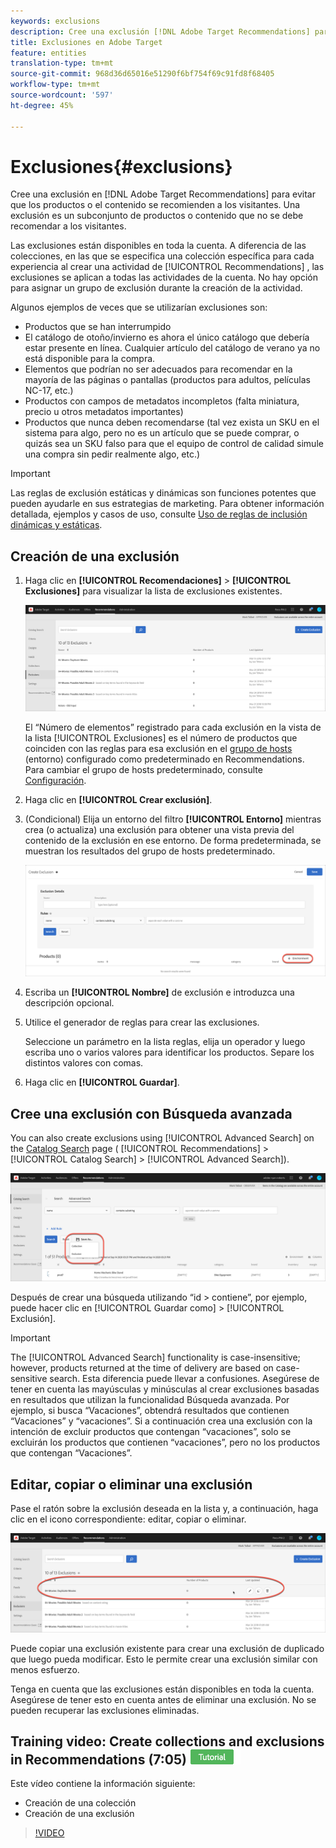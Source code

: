 ```yaml
---
keywords: exclusions
description: Cree una exclusión [!DNL Adobe Target Recommendations] para evitar que los productos o el contenido se recomienden a los visitantes.
title: Exclusiones en Adobe Target
feature: entities
translation-type: tm+mt
source-git-commit: 968d36d65016e51290f6bf754f69c91fd8f68405
workflow-type: tm+mt
source-wordcount: '597'
ht-degree: 45%

---
```



# Exclusiones{#exclusions}

Cree una exclusión en [!DNL Adobe Target Recommendations] para evitar que los productos o el contenido se recomienden a los visitantes. Una exclusión es un subconjunto de productos o contenido que no se debe recomendar a los visitantes.

Las exclusiones están disponibles en toda la cuenta. A diferencia de las colecciones, en las que se especifica una colección específica para cada experiencia al crear una actividad de [!UICONTROL Recommendations] , las exclusiones se aplican a todas las actividades de la cuenta. No hay opción para asignar un grupo de exclusión durante la creación de la actividad.

Algunos ejemplos de veces que se utilizarían exclusiones son:

* Productos que se han interrumpido
* El catálogo de otoño/invierno es ahora el único catálogo que debería estar presente en línea. Cualquier artículo del catálogo de verano ya no está disponible para la compra.
* Elementos que podrían no ser adecuados para recomendar en la mayoría de las páginas o pantallas (productos para adultos, películas NC-17, etc.)
* Productos con campos de metadatos incompletos (falta miniatura, precio u otros metadatos importantes)
* Productos que nunca deben recomendarse (tal vez exista un SKU en el sistema para algo, pero no es un artículo que se puede comprar, o quizás sea un SKU falso para que el equipo de control de calidad simule una compra sin pedir realmente algo, etc.)

>[!IMPORTANT]
>
>Las reglas de exclusión estáticas y dinámicas son funciones potentes que pueden ayudarle en sus estrategias de marketing. Para obtener información detallada, ejemplos y casos de uso, consulte [Uso de reglas de inclusión dinámicas y estáticas](/help/c-recommendations/c-algorithms/use-dynamic-and-static-inclusion-rules.md#concept_4CB5C0FA705D4E449BD0B37B3D987F9F).

## Creación de una exclusión

1. Haga clic en **[!UICONTROL Recomendaciones]** > **[!UICONTROL Exclusiones]** para visualizar la lista de exclusiones existentes.

   ![](assets/exclusions_list.png)

   El “Número de elementos” registrado para cada exclusión en la vista de la lista [!UICONTROL Exclusiones] es el número de productos que coinciden con las reglas para esa exclusión en el [grupo de hosts](/help/administrating-target/hosts.md) (entorno) configurado como predeterminado en Recommendations. Para cambiar el grupo de hosts predeterminado, consulte [Configuración](/help/c-recommendations/plan-implement.md#concept_C1E1E2351413468692D6C21145EF0B84).

1. Haga clic en **[!UICONTROL Crear exclusión]**.

1. (Condicional) Elija un entorno del filtro **[!UICONTROL Entorno]** mientras crea (o actualiza) una exclusión para obtener una vista previa del contenido de la exclusión en ese entorno. De forma predeterminada, se muestran los resultados del grupo de hosts predeterminado.

   ![Crear exclusión](/help/c-recommendations/c-products/assets/CreateExclusion.png)

1. Escriba un **[!UICONTROL Nombre]** de exclusión e introduzca una descripción opcional.

1. Utilice el generador de reglas para crear las exclusiones.

   Seleccione un parámetro en la lista reglas, elija un operador y luego escriba uno o varios valores para identificar los productos. Separe los distintos valores con comas.

1. Haga clic en **[!UICONTROL Guardar]**.

## Cree una exclusión con Búsqueda avanzada

You can also create exclusions using [!UICONTROL Advanced Search] on the [Catalog Search](/help/c-recommendations/c-products/catalog-search.md#save-as) page ( [!UICONTROL Recommendations] > [!UICONTROL Catalog Search] > [!UICONTROL Advanced Search]).

![Guardar como cuadro de diálogo](/help/c-recommendations/c-products/assets/save-as.png)

Después de crear una búsqueda utilizando “id > contiene”, por ejemplo, puede hacer clic en [!UICONTROL Guardar como] > [!UICONTROL Exclusión].

>[!IMPORTANT]
>
>The [!UICONTROL Advanced Search] functionality is case-insensitive; however, products returned at the time of delivery are based on case-sensitive search. Esta diferencia puede llevar a confusiones. Asegúrese de tener en cuenta las mayúsculas y minúsculas al crear exclusiones basadas en resultados que utilizan la funcionalidad Búsqueda avanzada. Por ejemplo, si busca “Vacaciones”, obtendrá resultados que contienen “Vacaciones” y “vacaciones”. Si a continuación crea una exclusión con la intención de excluir productos que contengan “vacaciones”, solo se excluirán los productos que contienen “vacaciones”, pero no los productos que contengan “Vacaciones”.

## Editar, copiar o eliminar una exclusión

Pase el ratón sobre la exclusión deseada en la lista y, a continuación, haga clic en el icono correspondiente: editar, copiar o eliminar.

![Iconos al pasar el ratón por encima para una exclusión](/help/c-recommendations/c-products/assets/hover-exclusions.png)

Puede copiar una exclusión existente para crear una exclusión de duplicado que luego pueda modificar. Esto le permite crear una exclusión similar con menos esfuerzo.

Tenga en cuenta que las exclusiones están disponibles en toda la cuenta. Asegúrese de tener esto en cuenta antes de eliminar una exclusión. No se pueden recuperar las exclusiones eliminadas.

## Training video: Create collections and exclusions in Recommendations (7:05) ![Tutorial badge](/help/assets/tutorial.png)

Este vídeo contiene la información siguiente:

* Creación de una colección
* Creación de una exclusión

>[!VIDEO](https://video.tv.adobe.com/v/27689)